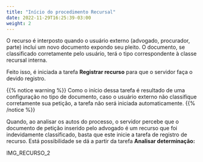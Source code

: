 ```yaml
---
title: "Início do procedimento Recursal"
date: 2022-11-29T16:25:39-03:00
weight: 2
---
```


O recurso é interposto quando o usuário externo (advogado, procurador, parte) inclui um novo documento expondo seu pleito. O documento, se classificado corretamente pelo usuário, terá o tipo correspondente à classe recursal interna.

Feito isso, é iniciada a tarefa **Registrar recurso** para que o servidor faça o devido registro. 

{{% notice warning %}}
Como o início dessa tarefa é resultado de uma configuração no tipo de documento, caso o usuário externo não classifique corretamente sua petição, a tarefa não será iniciada automaticamente.
{{% /notice %}}

Quando, ao analisar os autos do processo, o servidor percebe que o documento de petição inserido pelo advogado é um recurso que foi indevidamente classificado, basta que este inicie a tarefa de registro de recurso. Está possibilidade se dá a partir da tarefa **Analisar determinação:**

IMG_RECURSO_2
